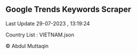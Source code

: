 

## Google Trends Keywords Scraper 
 
Last Update 29-07-2023 , 13:19:24

Country List :
VIETNAM.json



© Abdul Muttaqin 

